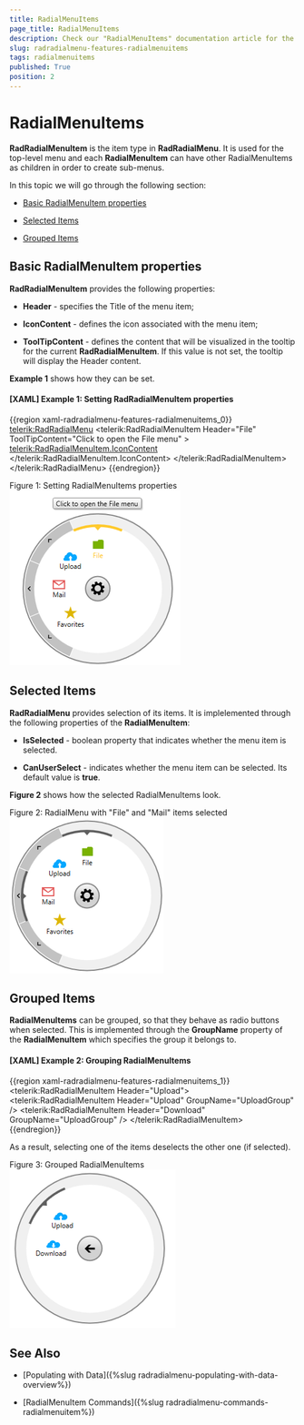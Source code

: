 ```yaml
---
title: RadialMenuItems
page_title: RadialMenuItems
description: Check our "RadialMenuItems" documentation article for the RadRadialMenu WPF control.
slug: radradialmenu-features-radialmenuitems
tags: radialmenuitems
published: True
position: 2
---
```


# RadialMenuItems

__RadRadialMenuItem__ is the item type in __RadRadialMenu__. It is used for the top-level menu and each __RadialMenuItem__ can have other RadialMenuItems as children in order to create sub-menus.

In this topic we will go through the following section:

* [Basic RadialMenuItem properties](#basic-radialmenuitem-properties)

* [Selected Items](#selected-items)

* [Grouped Items](#grouped-items)

## Basic RadialMenuItem properties

__RadRadialMenuItem__ provides the following properties:        

* __Header__ - specifies the Title of the menu item;            

* __IconContent__ - defines the icon associated with the menu item;            

* __ToolTipContent__ -  defines the content that will be visualized in the tooltip for the current __RadRadialMenuItem__. If this value is not set, the tooltip will display the Header content.            

__Example 1__ shows how they can be set.        

#### __[XAML] Example 1: Setting RadRadialMenuItem properties__

{{region xaml-radradialmenu-features-radialmenuitems_0}}
	<telerik:RadRadialMenu>
	    <telerik:RadRadialMenuItem Header="File" ToolTipContent="Click to open the File menu" >
	        <telerik:RadRadialMenuItem.IconContent>
	            <Path Data="F1M13,16L23,16L23,15C23,14 24,13 25,13L32,13C33,13 35,14.8 35,16L35,32L13,32L13,16z" 
	        Fill="#FF79B200" 
	        Height="16" 
	        Width="19" 
	        Stretch="Fill" 
	        Margin="0 0 0 4"/>
	        </telerik:RadRadialMenuItem.IconContent>
	    </telerik:RadRadialMenuItem>
	    <!--...-->
	</telerik:RadRadialMenu>
{{endregion}}

Figure 1: Setting RadialMenuItems properties
![Rad Radial Menu Menu Items 01](images/RadRadialMenu_MenuItems_01.png)

## Selected Items

__RadRadialMenu__ provides selection of its items. It is implelemented through the following properties of the __RadialMenuItem__:        

* __IsSelected__ - boolean property that indicates whether the menu item is selected.          

* __CanUserSelect__ - indicates whether the menu item can be selected. Its default value is __true__.          

__Figure 2__ shows how the selected RadialMenuItems look.       

Figure 2: RadialMenu with "File" and "Mail" items selected
![Rad Radial Menu Menu Items 02](images/RadRadialMenu_MenuItems_02.png)

## Grouped Items

__RadialMenuItems__ can be grouped, so that they behave as radio buttons when selected. This is implemented through the __GroupName__ property of the __RadialMenuItem__ which specifies the group it belongs to.         

#### __[XAML] Example 2: Grouping RadialMenuItems__

{{region xaml-radradialmenu-features-radialmenuitems_1}}
	<telerik:RadRadialMenuItem Header="Upload">
	    <telerik:RadRadialMenuItem Header="Upload" GroupName="UploadGroup" />
	    <telerik:RadRadialMenuItem Header="Download" GroupName="UploadGroup" />
	</telerik:RadRadialMenuItem>
{{endregion}}

As a result, selecting one of the items deselects the other one (if selected).

Figure 3: Grouped RadialMenuItems
![Rad Radial Menu Menu Items 03](images/RadRadialMenu_MenuItems_03.png)

## See Also

 * [Populating with Data]({%slug radradialmenu-populating-with-data-overview%})

 * [RadialMenuItem Commands]({%slug radradialmenu-commands-radialmenuitem%})
